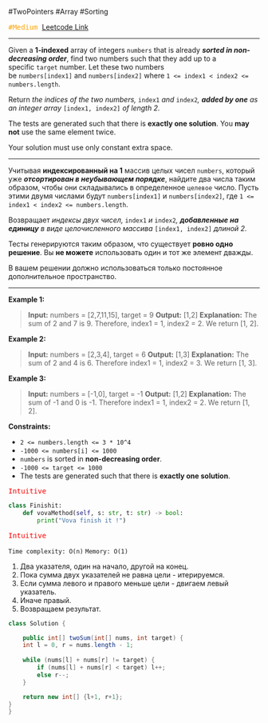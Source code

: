 #TwoPointers #Array #Sorting 

<kbd><span style="color:orange;">#Medium</span> </kbd>
[Leetcode Link](https://leetcode.com/problems/3sum/description/)

---
Given a **1-indexed** array of integers `numbers` that is already **_sorted in non-decreasing order_**, find two numbers such that they add up to a specific `target` number. Let these two numbers be `numbers[index1]` and `numbers[index2]` where `1 <= index1 < index2 <= numbers.length`.

Return _the indices of the two numbers,_ `index1` _and_ `index2`_, **added by one** as an integer array_ `[index1, index2]` _of length 2._

The tests are generated such that there is **exactly one solution**. You **may not** use the same element twice.

Your solution must use only constant extra space.

---
Учитывая **индексированный на 1** массив целых чисел `numbers`, который уже **_отсортирован в неубывающем порядке_**, найдите два числа таким образом, чтобы они складывались в определенное `целевое` число. Пусть этими двумя числами будут `numbers[index1]` и `numbers[index2]`, где `1 <= index1 < index2 <= numbers.length`.

Возвращает _индексы двух чисел,_ `index1` _и_ `index2`_, **добавленные на единицу** в виде целочисленного массива_ `[index1, index2]` _длиной 2._

Тесты генерируются таким образом, что существует **ровно одно решение**. Вы **не можете** использовать один и тот же элемент дважды.

В вашем решении должно использоваться только постоянное дополнительное пространство.

---
**Example 1:**

>**Input:** numbers = [2,7,11,15], target = 9
>**Output:** [1,2]
>**Explanation:** The sum of 2 and 7 is 9. Therefore, index1 = 1, index2 = 2. We return [1, 2].

**Example 2:**

>**Input:** numbers = [2,3,4], target = 6
>**Output:** [1,3]
>**Explanation:** The sum of 2 and 4 is 6. Therefore index1 = 1, index2 = 3. We return [1, 3].

**Example 3:**

>**Input:** numbers = [-1,0], target = -1
>**Output:** [1,2]
>**Explanation:** The sum of -1 and 0 is -1. Therefore index1 = 1, index2 = 2. We return [1, 2].


**Constraints:**

- `2 <= numbers.length <= 3 * 10^4`
- `-1000 <= numbers[i] <= 1000`
- `numbers` is sorted in **non-decreasing order**.
- `-1000 <= target <= 1000`
- The tests are generated such that there is **exactly one solution**.


<kbd><span style="color:red;"> Intuitive</span></kbd>


```Python
class Finishit:
    def vovaMethod(self, s: str, t: str) -> bool:
		print("Vova finish it !")
```


<kbd><span style="color:red;"> Intuitive</span></kbd>

`Time complexity: O(n)`
`Memory: O(1)`

1. Два указателя, один на начало, другой на конец.
2. Пока сумма двух указателей не равна цели - итерируемся.
3. Если сумма левого и правого меньше цели - двигаем левый указатель.
4. Иначе правый.
5. Возвращаем результат.

```java
class Solution {

    public int[] twoSum(int[] nums, int target) {
	int l = 0, r = nums.length - 1;
	
	while (nums[l] + nums[r] != target) {
		if (nums[l] + nums[r] < target) l++;
		else r--;
	}

	return new int[] {l+1, r+1};
}
}
```